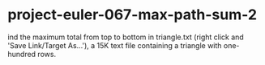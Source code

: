 # project-euler-067-max-path-sum-2
ind the maximum total from top to bottom in triangle.txt (right click and 'Save Link/Target As...'), a 15K text file containing a triangle with one-hundred rows.
